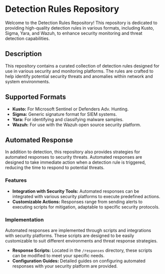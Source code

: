 # Detection Rules Repository

Welcome to the Detection Rules Repository! This repository is dedicated to providing high-quality detection rules in various formats, including Kusto, Sigma, Yara, and Wazuh, to enhance security monitoring and threat detection capabilities.

## Description

This repository contains a curated collection of detection rules designed for use in various security and monitoring platforms. The rules are crafted to help identify potential security threats and anomalies within network and system environments.

## Supported Formats

- **Kusto:** For Microsoft Sentinel or Defenders Adv. Hunting.
- **Sigma:** Generic signature format for SIEM systems.
- **Yara:** For identifying and classifying malware samples.
- **Wazuh:** For use with the Wazuh open source security platform.


## Automated Response

In addition to detection, this repository also provides strategies for automated responses to security threats. Automated responses are designed to take immediate action when a detection rule is triggered, reducing the time to respond to potential threats.

### Features

- **Integration with Security Tools:** Automated responses can be integrated with various security platforms to execute predefined actions.
- **Customizable Actions:** Responses range from sending alerts to executing scripts for mitigation, adaptable to specific security protocols.
### Implementation

Automated responses are implemented through scripts and integrations with security platforms. These scripts are designed to be easily customizable to suit different environments and threat response strategies.

- **Response Scripts:** Located in the `/responses` directory, these scripts can be modified to meet your specific needs.
- **Configuration Guides:** Detailed guides on configuring automated responses with your security platform are provided.
